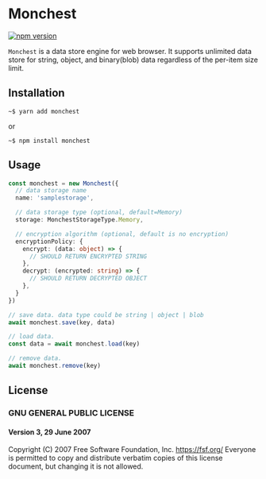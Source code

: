 
# Monchest

[![npm version](https://badge.fury.io/js/monchest.svg)](https://badge.fury.io/js/monchest)

`Monchest` is a data store engine for web browser. It supports unlimited data store for string, object, and binary(blob) data regardless of the per-item size limit.

## Installation

```
~$ yarn add monchest
```
or
```
~$ npm install monchest
```

## Usage

```ts
const monchest = new Monchest({
  // data storage name
  name: 'samplestorage',

  // data storage type (optional, default=Memory)
  storage: MonchestStorageType.Memory,

  // encryption algorithm (optional, default is no encryption)
  encryptionPolicy: {
    encrypt: (data: object) => {
      // SHOULD RETURN ENCRYPTED STRING
    },
    decrypt: (encrypted: string) => {
      // SHOULD RETURN DECRYPTED OBJECT
    },
  }
})

// save data. data type could be string | object | blob
await monchest.save(key, data)

// load data.
const data = await monchest.load(key)

// remove data.
await monchest.remove(key)
```
## License

### GNU GENERAL PUBLIC LICENSE  
#### Version 3, 29 June 2007

Copyright (C) 2007 Free Software Foundation, Inc. <https://fsf.org/> Everyone is permitted to copy and distribute verbatim copies of this license document, but changing it is not allowed.